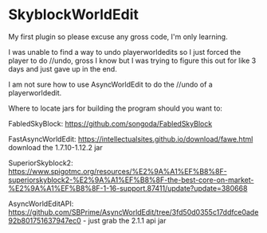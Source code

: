 # SkyblockWorldEdit
My first plugin so please excuse any gross code, I'm only learning.

I was unable to find a way to undo playerworldedits so I just forced the player to do //undo, gross I know but I was trying to figure this out for like 3 days and just gave up in the end.

I am not sure how to use AsyncWorldEdit to do the //undo of a playerworldedit.

Where to locate jars for building the program should you want to:

FabledSkyBlock: https://github.com/songoda/FabledSkyBlock

FastAsyncWorldEdit: https://intellectualsites.github.io/download/fawe.html download the 1.7.10-1.12.2 jar

SuperiorSkyblock2: https://www.spigotmc.org/resources/%E2%9A%A1%EF%B8%8F-superiorskyblock2-%E2%9A%A1%EF%B8%8F-the-best-core-on-market-%E2%9A%A1%EF%B8%8F-1-16-support.87411/update?update=380668

AsyncWorldEditAPI: https://github.com/SBPrime/AsyncWorldEdit/tree/3fd50d0355c17ddfce0ade92b801751637947ec0 - just grab the 2.1.1 api jar
